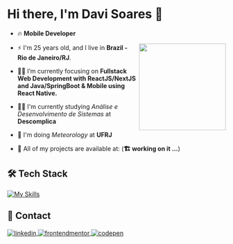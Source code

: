 <h1>Hi there, I'm Davi Soares 👊</h1>

- 🔥 **Mobile Developer**

<img align="right" width="200px" margin="40px" src="https://github.com/DaviSoares-1/davisoares-1/blob/main/duck.gif"/>

- ⚡ I'm 25 years old, and I live in **Brazil - Rio de Janeiro/RJ**.

- 👨‍💻 I’m currently focusing on **Fullstack Web Development with ReactJS/NextJS and Java/SpringBoot & Mobile using React Native.**

- 👨‍🎓 I'm currently studying *Análise e Desenvolvimento de Sistemas* at **Descomplica**

- 🏫 I'm doing *Meteorology* at **UFRJ**

- 🚀 All of my projects are available at: (**🏗️ working on it ...**)

<!--Replace for this link when your website is ready: [myWebsite](https://davisoares-1.dev)-->

<h2 align="left"> 🛠️ Tech Stack </h2>

[![My Skills](https://skillicons.dev/icons?i=html,tailwind,sass,js,ts,angular,react,nextjs,redux,java,spring,postgres)](https://skillicons.dev)

<!-- SKills logos!!-->

<!--
  ![Kotlin](https://img.shields.io/badge/-Kotlin-05122A?style=flat&logo=kotlin)&nbsp;
  ![Java](https://img.shields.io/badge/-Java-05122A?style=flat&logo=coffeescript)&nbsp;
  ![Android Studio](https://img.shields.io/badge/-Android%20Studio-05122A?style=flat&logo=androidstudio)&nbsp;
  ![Swift](https://img.shields.io/badge/-Swift-05122A?style=flat&logo=swift)&nbsp;
  ![Swift UI](https://img.shields.io/badge/-Swift%20UI-05122A?style=flat&logo=xcode)&nbsp;
  ![Dart](https://img.shields.io/badge/-Dart-05122A?style=flat&logo=Dart)&nbsp;
  ![Flutter](https://img.shields.io/badge/-Flutter-05122A?style=flat&logo=Flutter)&nbsp;
  ![Git](https://img.shields.io/badge/-Git-05122A?style=flat&logo=git)&nbsp;
-->

<h2 align="left"> 📮 Contact </h2>

<p align="left">
<a href="https://www.linkedin.com/in/davi-soares-a6bb87263/" target="_blank">
  <img align="center" src="https://img.shields.io/badge/-davisoares-05122A?style=flat&logo=linkedin" alt="linkedin"/>
</a>
<a href="https://www.frontendmentor.io/profile/DaviSoares-1" target="_blank">
  <img align="center" src="https://img.shields.io/badge/-davisoares-05122A?style=flat&logo=frontendmentor" alt="frontendmentor"/>
</a>
<a href="https://codepen.io/davisoares-1" target="_blank">
  <img align="center" src="https://img.shields.io/badge/-davisoares-05122A?style=flat&logo=codepen" alt="codepen"/>
</a>
</p>
